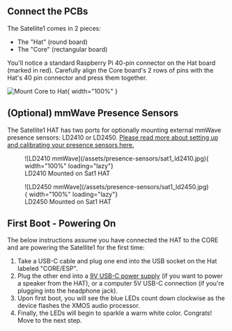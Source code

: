## Connect the PCBs
The Satellite1 comes in 2 pieces: 

- The "Hat" (round board) 
- The "Core" (rectangular board)

You'll notice a standard Raspberry Pi 40-pin connector on the Hat board (marked in red). Carefully align the Core board's 2 rows of pins with the Hat's 40 pin connector and press them together.

![Mount Core to Hat](/assets/mount_core_to_hat.png){ width="100%" }

## (Optional) mmWave Presence Sensors
The Satellite1 HAT has two ports for optionally mounting external mmWave presence sensors: LD2410 or LD2450. [Please read more about setting up and calibrating your presence sensors here.](satellite1-presence-sensors.md)

<figure markdown="span">
  ![LD2410 mmWave](/assets/presence-sensors/sat1_ld2410.jpg){ width="100%" loading="lazy"}
  <figcaption>LD2410 Mounted on Sat1 HAT</figcaption>
</figure>

<figure markdown="span">
  ![LD2450 mmWave](/assets/presence-sensors/sat1_ld2450.jpg){ width="100%" loading="lazy"}
  <figcaption>LD2450 Mounted on Sat1 HAT</figcaption>
</figure>

## First Boot - Powering On
The below instructions assume you have connected the HAT to the CORE and are powering the Satellite1 for the first time:

1. Take a USB-C cable and plug one end into the USB socket on the Hat labeled "CORE/ESP".
2. Plug the other end into a [9V USB-C power supply](satellite1-recommended-accessories.md#power-supply) (if you want to power a speaker from the HAT), or a computer 5V USB-C connection (if you're plugging into the headphone jack).
3. Upon first boot, you will see the blue LEDs count down clockwise as the device flashes the XMOS audio processor.
4. Finally, the LEDs will begin to sparkle a warm white color. Congrats! Move to the next step.

<!-- ### Sensor Positioning
When the sensor is directly mounted to the HAT it will point in the direction of the microphone and LEDs, which may work for your situation. However, you can also use the sensors' included JST cable to position the sensor in any orientation you'd like so it is not directly mounted to the HAT.

![Sensor JST cable](/assets/presence-sensors/sensor_jst_cable.jpg){ width="100%" loading="lazy"} -->

<!-- Watch this video to see how easy it is to assemble your Satellite1 boards.
<iframe width="560" height="315" src="https://www.youtube.com/embed/yqWX86uT5jM?si=qK_A1XmaSsqYQ9js" title="YouTube video player" frameborder="0" allow="accelerometer; autoplay; clipboard-write; encrypted-media; gyroscope; picture-in-picture; web-share" referrerpolicy="strict-origin-when-cross-origin" allowfullscreen></iframe> -->